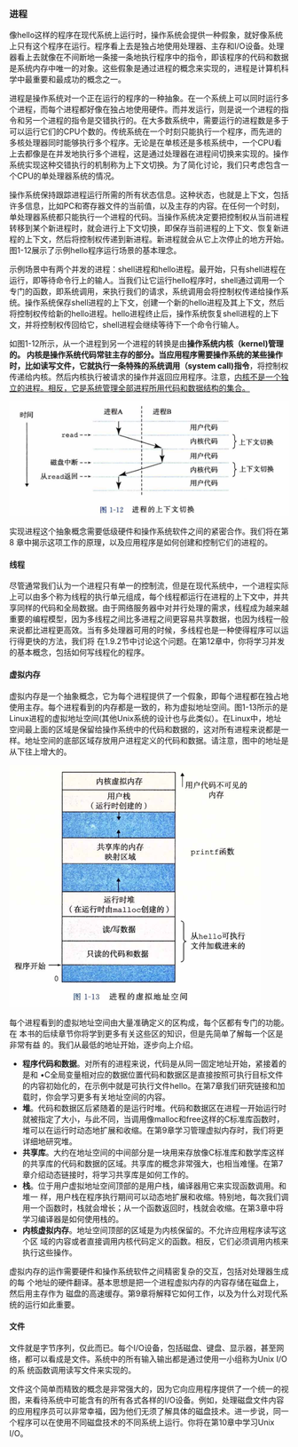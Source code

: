 ### 进程

​		像hello这样的程序在现代系统上运行时，操作系统会提供一种假象，就好像系统上只有这个程序在运行。程序看上去是独占地使用处理器、主存和I/O设备。处理器看上去就像在不间断地一条接一条地执行程序中的指令，即该程序的代码和数据是系统内存中唯一的对象。这些假象是通过进程的概念来实现的，进程是计算机科学中最重要和最成功的概念之一。

​		进程是操作系统对一个正在运行的程序的一种抽象。在一个系统上可以同时运行多个进程，而每个进程都好像在独占地使用硬件。而并发运行，则是说一个进程的指令和另一个进程的指令是交错执行的。在大多数系统中，需要运行的进程数是多于可以运行它们的CPU个数的。传统系统在一个时刻只能执行一个程序，而先进的多核处理器同时能够执行多个程序。无论是在单核还是多核系统中，一个CPU看上去都像是在并发地执行多个进程，这是通过处理器在进程间切换来实现的。操作系统实现这种交错执行的机制称为上下文切换。为了简化讨论，我们只考虑包含一个CPU的单处理器系统的情况。

​		操作系统保持跟踪进程运行所需的所有状态信息。这种状态，也就是上下文，包括许多信息，比如PC和寄存器文件的当前值，以及主存的内容。在任何一个时刻，单处理器系统都只能执行一个进程的代码。当操作系统决定要把控制权从当前进程转移到某个新进程时，就会进行上下文切换，即保存当前进程的上下文、恢复新进程的上下文，然后将控制权传递到新进程。新进程就会从它上次停止的地方开始。图1-12展示了示例hello程序运行场景的基本理念。

​		示例场景中有两个并发的进程：shell进程和hello进程。最开始，只有shell进程在运行，即等待命令行上的输人。当我们让它运行hello程序时，shell通过调用一个专门的函数，即系统调用，来执行我们的请求，系统调用会将控制权传递给操作系统。操作系统保存shell进程的上下文，创建一个新的hello进程及其上下文，然后将控制权传给新的hello进程。hello进程终止后，操作系统恢复shell进程的上下文，并将控制权传回给它，shell进程会继续等待下一个命令行输人。

​		如图1-12所示，从一个进程到另一个进程的转换是由**操作系统内核（kernel)**管理的。 内核是操作系统代码常驻主存的部分。当应用程序需要操作系统的某些操作时，比如读写文件，它就执行一条特殊的系**统调用（system call)指令**，将控制权传递给内核。然后内核执行被请求的操作并返回应用程序。注意，<u>内核不是一个独立的进程。相反，它是系统管理全部进程所用代码和数据结构的集合。</u>

![07进程的上行文切换](.\markdownimage\07进程的上行文切换.png)

​		实现进程这个抽象概念需要低级硬件和操作系统软件之间的紧密合作。我们将在第8 章中揭示这项工作的原理，以及应用程序是如何创建和控制它们的进程的。

#### 线程

​		尽管通常我们认为一个进程只有单一的控制流，但是在现代系统中，一个进程实际上可以由多个称为线程的执行单元组成，每个线程都运行在进程的上下文中，并共享同样的代码和全局数据。由于网络服务器中对并行处理的需求，线程成为越来越重要的编程模型，因为多线程之间比多进程之间更容易共享数据，也因为线程一般来说都比进程更高效。当有多处理器可用的时候，多线程也是一种使得程序可以运行得更快的方法，我们将 在1.9.2节中讨论这个问题。在第12章中，你将学习并发的基本概念，包括如何写线程化的程序。

#### 虚拟内存

​		虚拟内存是一个抽象概念，它为每个进程提供了一个假象，即每个进程都在独占地使用主存。每个进程看到的内存都是一致的，称为虚拟地址空间。图1-13所示的是Linux进程的虚拟地址空间(其他Unix系统的设计也与此类似）。在Linux中，地址空间最上面的区域是保留给操作系统中的代码和数据的，这对所有进程来说都是一样。地址空间的底部区域存放用户进程定义的代码和数据。请注意，图中的地址是从下往上增大的。

![07进程的虚拟内存地址](.\markdownimage\07进程的虚拟内存地址.png)

​		每个进程看到的虚拟地址空间由大量准确定义的区构成，每个区都有专门的功能。在 本书的后续章节你将学到更多有关这些区的知识，但是先简单了解每一个区是非常有益 的。我们从最低的地址开始，逐步向上介绍。

- **程序代码和数据**。对所有的进程来说，代码是从同一固定地址开始，紧接着的是和 •C全局变量相对应的数据位置代码和数据区是直接按照可执行目标文件的内容初始化的，在示例中就是可执行文件hello。在第7章我们研究链接和加载时，你会学习更多有关地址空间的内容。
- **堆**。代码和数据区后紧随着的是运行时堆。代码和数据区在进程一开始运行时就被指定了大小，与此不同，当调用像malloc和free这样的C标准库函数时，堆可以在运行时动态地扩展和收缩。在第9章学习管理虚拟内存时，我们将更详细地研究堆。
- **共享库**。大约在地址空间的中间部分是一块用来存放像C标准库和数学库这样的共享库的代码和数据的区域。共享库的概念非常强大，也相当难懂。在第7章介绍动态链接时，将学习共享库是如何工作的。
- **栈**。位于用户虚拟地址空间顶部的是用户栈，编译器用它来实现函数调用。和堆一 样，用户栈在程序执行期间可以动态地扩展和收缩。特别地，每次我们调用一个函数时，栈就会增长；从一个函数返回时，栈就会收缩。在第3章中将学习编译器是如何使用栈的。
- **内核虚拟内存**。地址空间顶部的区域是为内核保留的。不允许应用程序读写这个区 域的内容或者直接调用内核代码定义的函数。相反，它们必须调用内核来执行这些操作。

​         虚拟内存的运作需要硬件和操作系统软件之间精密复杂的交互，包括对处理器生成的每 个地址的硬件翻译。基本思想是把一个进程虚拟内存的内容存储在磁盘上，然后用主存作为 磁盘的高速缓存。第9章将解释它如何工作，以及为什么对现代系统的运行如此重要。

#### 文件

​		文件就是字节序列，仅此而已。每个I/O设备，包括磁盘、键盘、显示器，甚至网 络，都可以看成是文件。系统中的所有输入输出都是通过使用一小组称为Unix I/O的系 统函数调用读写文件来实现的。

​		文件这个简单而精致的概念是非常强大的，因为它向应用程序提供了一个统一的视图，来看待系统中可能含有的所有各式各样的I/O设备。例如，处理磁盘文件内容的应用程序员可以非常幸福，因为他们无须了解具体的磁盘技术。进一步说，同一个程序可以在使用不同磁盘技术的不同系统上运行。你将在第10章中学习Unix I/O。

